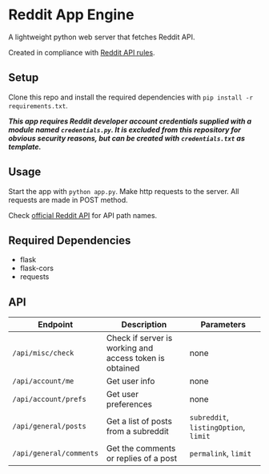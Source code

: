 # Reddit App Engine

A lightweight python web server that fetches Reddit API. 

Created in compliance with [Reddit API rules](https://github.com/reddit-archive/reddit/wiki/API).

## Setup
Clone this repo and install the required dependencies with ```pip install -r requirements.txt```. 

***This app requires Reddit developer account credentials supplied with a module named ```credentials.py```.
It is excluded from this repository for obvious security reasons, but can be created with ```credentials.txt``` as template.***

## Usage
Start the app with ```python app.py```. Make http requests to the server. 
All requests are made in POST method.

Check [official Reddit API](https://www.reddit.com/dev/api/) for API path names.

## Required Dependencies
* flask
* flask-cors
* requests

## API
| Endpoint | Description | Parameters |
| --- | --- | --- |
| ```/api/misc/check``` | Check if server is working and access token is obtained | none |
| ```/api/account/me``` | Get user info | none |
| ```/api/account/prefs``` | Get user preferences | none |
| ```/api/general/posts``` | Get a list of posts from a subreddit | ```subreddit```, ```listingOption```, ```limit```|
| ```/api/general/comments``` | Get the comments or replies of a post | ```permalink```, ```limit```| 
